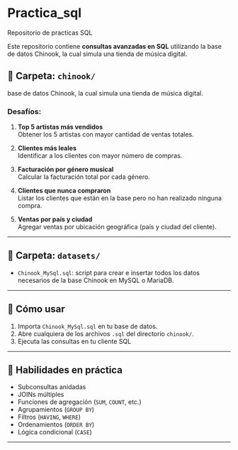 
# Practica_sql
Repositorio de practicas SQL

Este repositorio contiene **consultas avanzadas en SQL** utilizando la base de datos Chinook, la cual simula una tienda de música digital.

## 📁 Carpeta: `chinook/`
 base de datos Chinook, la cual simula una tienda de música digital.

### Desafíos:

1. **Top 5 artistas más vendidos**  
   Obtener los 5 artistas con mayor cantidad de ventas totales.

2. **Clientes más leales**  
   Identificar a los clientes con mayor número de compras.

3. **Facturación por género musical**  
   Calcular la facturación total por cada género.

4. **Clientes que nunca compraron**  
   Listar los clientes que están en la base pero no han realizado ninguna compra.

5. **Ventas por país y ciudad**  
   Agregar ventas por ubicación geográfica (país y ciudad del cliente).

---

## 📁 Carpeta: `datasets/`

- `Chinook_MySql.sql`: script para crear e insertar todos los datos necesarios de la base Chinook en MySQL o MariaDB.
---

## 🚀 Cómo usar

1. Importa `Chinook_MySql.sql` en tu base de datos.
2. Abre cualquiera de los archivos `.sql` del directorio `chinook/`.
3. Ejecuta las consultas en tu cliente SQL 

---

## 🧠 Habilidades en práctica

- Subconsultas anidadas
- JOINs múltiples
- Funciones de agregación (`SUM`, `COUNT`, etc.)
- Agrupamientos (`GROUP BY`)
- Filtros (`HAVING`, `WHERE`)
- Ordenamientos (`ORDER BY`)
- Lógica condicional (`CASE`)

---
